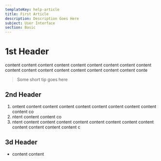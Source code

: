 ```yaml
---
templateKey: help-article
title: First Article
description: Description Goes Here
subject: User Interface
section: Basic
---
```

# 1st Header

content content content content content content content content content content content content content content content content content conte

> Some short tip goes here

## 2nd Header

1. ontent content content content content content content content content content co
2. ntent content content co
3. ntent content content content content content content content content content content content content c

## 3d Header

* content content
